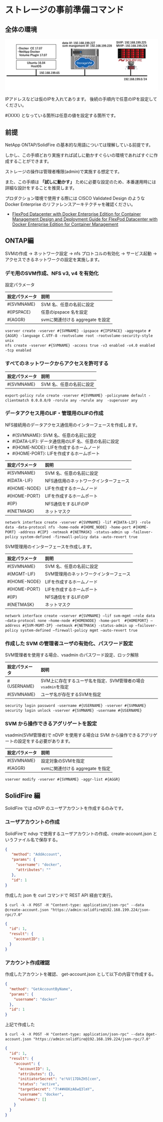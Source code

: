 # ストレージの事前準備コマンド

## 全体の環境

![nDVP PoC environment](./images/env.png)

IPアドレスなどは仮のIPを入れてあります。
後続の手順内で任意のIPを設定してください。

\#{XXX} となっている箇所は任意の値を設定する箇所です。 

## 前提

NetApp ONTAP/SolidFire の基本的な用語については理解している前提です。

しかし、この手順どおり実施すれば試しに動かすぐらいの環境であればすぐに作成することができます。

ストレージの操作は管理者権限(admin)で実施する想定です。

また、この手順は __「試しに動かす」__ ために必要な設定のため、本番運用時には詳細な設計をすることを推奨します。

プロダクション環境で使用する際には CISCO Validated Design のような Docker Enterprise のリファレンスアーキテクチャを確認ください。

- [FlexPod Datacenter with Docker Enterprise
 Edition for Container Management
 Design and Deployment Guide for FlexPod Datacenter with Docker
 Enterprise Edition for Container Management](http://www.cisco.com/c/en/us/td/docs/unified_computing/ucs/UCS_CVDs/flexpod_docker_deploy_design.pdf)



## ONTAP編

SVMの作成 → ネットワーク設定 → nfs プロトコルの有効化 → サービス起動 → アクセスできるネットワークの設定を実施します。

### デモ用のSVM作成、NFS v3, v4 を有効化

設定パラメータ

|設定パラメータ	|説明	|
|:---	|:---	|
| #{SVMNAME}   	| SVM 名、任意の名前に設定  	|
| #{IPSPACE}	| 任意のipspace 名を設定  	|
| #{AGGR}  	|svmに関連付ける aggregate を設定   	|


 
```
vserver create -vserver #{SVMNAME} -ipspace #{IPSPACE} -aggregate #{AGGR} -language C.UTF-8 -rootvolume root -rootvolume-security-style unix
nfs create -vserver #{SVMNAME} -access true -v3 enabled -v4.0 enabled -tcp enabled
```

### すべてのネットワークからアクセスを許可する


|設定パラメータ	|説明	|
|:---	|:---	|
| #{SVMNAME}   	| SVM 名、任意の名前に設定  	|

```
export-policy rule create -vserver #{SVMNAME} -policyname default -clientmatch 0.0.0.0/0 -rorule any -rwrule any  -superuser any
```

### データアクセス用のLIF・管理用のLIFの作成

NFS接続用のデータアクセス通信用のインターフェースを作成します。

- \#{SVMNAME}: SVM 名、任意の名前に設定
- \#{DATA-LIF}: データ通信用のLIF 名、任意の名前に設定
- \#{HOME-NODE}: LIFを作成するホームノード
- \#{HOME-PORT}: LIFを作成するホームポート


|設定パラメータ	|説明	|
|:---	|:---	|
| #{SVMNAME}   	| SVM 名、任意の名前に設定  	|
| #{DATA-LIF}   | NFS通信用のネットワークインターフェース |
| #{HOME-NODE} | LIFを作成するホームノード    |
| #{HOME-PORT} | LIFを作成するホームポート |
| #{IP}        | NFS通信をするLIFのIP |
| #{NETMASK}    | ネットマスク    |

```
network interface create -vserver #{SVMNAME} -lif #{DATA-LIF} -role data -data-protocol nfs -home-node #{HOME_NODE} -home-port #{HOME-PORT} -address #{IP} -netmask #{NETMASK} -status-admin up -failover-policy system-defined -firewall-policy data -auto-revert true
```

SVM管理用のインターフェースを作成します。

|設定パラメータ	|説明	|
|:---	|:---	|
| #{SVMNAME}   	| SVM 名、任意の名前に設定  	|
| #{MGMT-LIF}   | SVM管理用のネットワークインターフェース |
| #{HOME-NODE} | LIFを作成するホームノード    |
| #{HOME-PORT} | LIFを作成するホームポート |
| #{IP}        | NFS通信をするLIFのIP |
| #{NETMASK}    | ネットマスク    |

```
network interface create –vserver #{SVMNAME} –lif svm-mgmt –role data –data-protocol none –home-node #{HOMENODE} -home-port  #{HOMEPORT} –address #{SVM-MGMT-IP} -netmask #{NETMASK} -status-admin up –failover-policy system-defined –firewall-policy mgmt –auto-revert true 
```

### 作成した SVM の管理者ユーザの有効化、パスワード設定

SVM管理者を使用する場合、vsadmin のパスワード設定、ロック解除


|設定パラメータ	|説明	|
|:---	|:---	|
| #{USERNAME}   	| SVM上に存在するユーザ名を指定、SVM管理者の場合`vsadmin`を指定  	|
| #{SVMNAME}   	| ユーザ名が存在するSVMを指定  	|

```
security login password -username #{USERNAME} -vserver #{SVMNAME}
security login unlock -vserver #{SVMNAME} -username #{USERNAME}

```

### SVM から操作できるアグリゲートを設定

vsadmin(SVM管理者)で nDVP を使用する場合は SVM から操作できるアグリゲートの設定をする必要があります。

|設定パラメータ	|説明	|
|:---	|:---	|
| #{SVMNAME}   	| 設定対象のSVMを指定  	|
| #{AGGR}   	| svmに関連付ける aggregate を指定   	|


```
vserver modify -vserver #{SVMNAME} -aggr-list #{AGGR}
```

## SolidFire 編

SolidFire では nDVP のユーザアカウントを作成するのみです。

### ユーザアカウントの作成
SolidFireで ndvp で使用するユーザアカウントの作成、create-account.json というファイル名で保存する。

```json
{
   "method": "AddAccount",
   "params": {
     "username": "docker",
     "attributes": ""
   },
   "id": 1
}
```

作成した json を curl コマンドで REST API 経由で実行。

```!commandline
$ curl -k -X POST -H "Content-type: application/json-rpc" --data @create-account.json "https://admin:solidfire@192.168.199.224/json-rpc/7.0"
```

```json
{
  "id": 1,
  "result": {
    "accountID": 1
  }
}
```

### アカウント作成確認

作成したアカウントを確認、 get-account.json として以下の内容で作成する。

```json
{
  "method": "GetAccountByName",
  "params": {
    "username": "docker"
  },
  "id": 1
}
```

上記で作成した

```!commandline
$ curl -k -X POST -H "Content-type: application/json-rpc" --data @get-account.json "https://admin:solidfire@192.168.199.224/json-rpc/7.0"
```

```json
{
  "id": 1,
  "result": {
    "account": {
      "accountID": 1,
      "attributes": {},
      "initiatorSecret": "e!%V(17DkZH5[cen",
      "status": "active",
      "targetSecret": "7!##H8KzA6wQ3lmY",
      "username": "docker",
      "volumes": []
    }
  }
}
```
